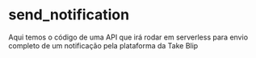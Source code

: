 # send_notification
Aqui temos o código de uma API que irá rodar em serverless para envio completo de um notificação pela plataforma da Take Blip

